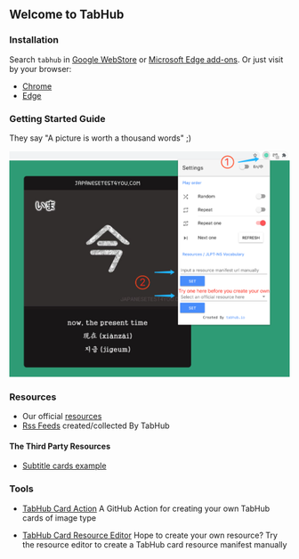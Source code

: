 ## Welcome to TabHub

### Installation

Search `tabhub` in [Google WebStore](https://chrome.google.com/webstore/category/extensions) or [Microsoft Edge add-ons](https://microsoftedge.microsoft.com/addons/Microsoft-Edge-Extensions-Home). Or just visit by your browser:

* [Chrome](https://chrome.google.com/webstore/detail/tabhub/eolilpdjccnmkecllnlpomoaommkcdkb)
* [Edge](https://microsoftedge.microsoft.com/addons/detail/tabhub/lfdmjefnjlbniodnbgjmadjdjgcofdef)

### Getting Started Guide

They say "A picture is worth a thousand words" ;)

![alt text](https://raw.githubusercontent.com/tabhub/cards/master/help/guide/images/welcome.png "TabHub Usage")


### Resources

* Our official [resources](https://github.com/tabhub/cards)
* [Rss Feeds](https://github.com/tabhub/rss-feeds) created/collected By TabHub

#### The Third Party Resources

* [Subtitle cards example](https://github.com/MeiJuMi/subtitle-cards)

### Tools

* [TabHub Card Action](https://github.com/tabhub/tabhub-card-action) A GitHub Action for creating your own TabHub cards of image type

* [TabHub Card Resource Editor](https://tabhub.io/editor/) Hope to create your own resource? Try the resource editor to create a TabHub card resource manifest manually

